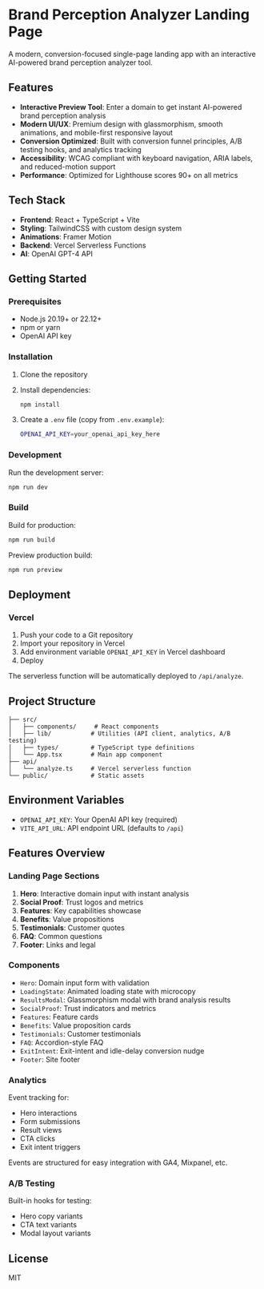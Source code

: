 # Brand Perception Analyzer Landing Page

A modern, conversion-focused single-page landing app with an interactive AI-powered brand perception analyzer tool.

## Features

- **Interactive Preview Tool**: Enter a domain to get instant AI-powered brand perception analysis
- **Modern UI/UX**: Premium design with glassmorphism, smooth animations, and mobile-first responsive layout
- **Conversion Optimized**: Built with conversion funnel principles, A/B testing hooks, and analytics tracking
- **Accessibility**: WCAG compliant with keyboard navigation, ARIA labels, and reduced-motion support
- **Performance**: Optimized for Lighthouse scores 90+ on all metrics

## Tech Stack

- **Frontend**: React + TypeScript + Vite
- **Styling**: TailwindCSS with custom design system
- **Animations**: Framer Motion
- **Backend**: Vercel Serverless Functions
- **AI**: OpenAI GPT-4 API

## Getting Started

### Prerequisites

- Node.js 20.19+ or 22.12+
- npm or yarn
- OpenAI API key

### Installation

1. Clone the repository
2. Install dependencies:
   ```bash
   npm install
   ```

3. Create a `.env` file (copy from `.env.example`):
   ```bash
   OPENAI_API_KEY=your_openai_api_key_here
   ```

### Development

Run the development server:
```bash
npm run dev
```

### Build

Build for production:
```bash
npm run build
```

Preview production build:
```bash
npm run preview
```

## Deployment

### Vercel

1. Push your code to a Git repository
2. Import your repository in Vercel
3. Add environment variable `OPENAI_API_KEY` in Vercel dashboard
4. Deploy

The serverless function will be automatically deployed to `/api/analyze`.

## Project Structure

```
├── src/
│   ├── components/     # React components
│   ├── lib/           # Utilities (API client, analytics, A/B testing)
│   ├── types/         # TypeScript type definitions
│   └── App.tsx        # Main app component
├── api/
│   └── analyze.ts     # Vercel serverless function
└── public/            # Static assets
```

## Environment Variables

- `OPENAI_API_KEY`: Your OpenAI API key (required)
- `VITE_API_URL`: API endpoint URL (defaults to `/api`)

## Features Overview

### Landing Page Sections

1. **Hero**: Interactive domain input with instant analysis
2. **Social Proof**: Trust logos and metrics
3. **Features**: Key capabilities showcase
4. **Benefits**: Value propositions
5. **Testimonials**: Customer quotes
6. **FAQ**: Common questions
7. **Footer**: Links and legal

### Components

- `Hero`: Domain input form with validation
- `LoadingState`: Animated loading state with microcopy
- `ResultsModal`: Glassmorphism modal with brand analysis results
- `SocialProof`: Trust indicators and metrics
- `Features`: Feature cards
- `Benefits`: Value proposition cards
- `Testimonials`: Customer testimonials
- `FAQ`: Accordion-style FAQ
- `ExitIntent`: Exit-intent and idle-delay conversion nudge
- `Footer`: Site footer

### Analytics

Event tracking for:
- Hero interactions
- Form submissions
- Result views
- CTA clicks
- Exit intent triggers

Events are structured for easy integration with GA4, Mixpanel, etc.

### A/B Testing

Built-in hooks for testing:
- Hero copy variants
- CTA text variants
- Modal layout variants

## License

MIT
